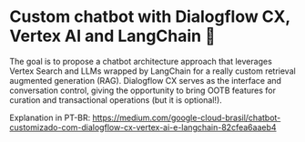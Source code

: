 # Custom chatbot with Dialogflow CX, Vertex AI and LangChain 🤖
The goal is to propose a chatbot architecture approach that leverages Vertex Search and LLMs wrapped by LangChain for a really custom retrieval augmented generation (RAG). Dialogflow CX serves as the interface and conversation control, giving the opportunity to bring OOTB features for curation and transactional operations (but it is optional!).

Explanation in PT-BR:
https://medium.com/google-cloud-brasil/chatbot-customizado-com-dialogflow-cx-vertex-ai-e-langchain-82cfea6aaeb4
